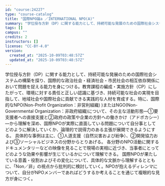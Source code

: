 ```yaml
---
id: "course:24227"
type: "course-catalog"
title: "国際NPO論a ／INTERNATIONAL NPO(A)"
summary: "学位授与方針（DP）に関する能力として、持続可能な発展のための国際社会システムの構築を探り、国際的な政治社会・経済社会・市民社会の相互依存関係において問題を捉える能力を身につける。教育課程の編成・実施方針（CP）にしたがって、環境に対する責…"
tags: []
campus: ""
credits: 2
instructors: []
license: "CC-BY-4.0"
version:
  created_at: "2025-10-09T03:48:57Z"
  updated_at: "2025-10-09T03:48:57Z"
---
```

学位授与方針（DP）に関する能力として、持続可能な発展のための国際社会システムの構築を探り、国際的な政治社会・経済社会・市民社会の相互依存関係において問題を捉える能力を身につける。教育課程の編成・実施方針（CP）にしたがって、環境に対する責任と正しい認識に基づき、持続可能な社会の実現を目指して、地域社会や国際社会に貢献できる実践的な人材を育成する。特に、国際的なNPO(Non-Profit Organization：非営利組織) )またはNGO(Non-Governmental Organization：非政府組織)について、その主な活動形態―①要支援者への直接支援と②政府の政策や企業の方針への働きかけ（アドボカシー）―から理解を深め、国際NPOが実際に直面している問題について自分事としてどのように解決していくか、論理的で説得力のある主張が展開できるようにする。 具体的な事例は主に、①人道支援（自然災害および紛争）、②開発協力および③ソーシャルビジネスの分野からとりあげる。 各分野のNPO活動に関するドキュメンタリーなどの映像を見ることで現場の実相に近づき、当事者にとってどのような効果や影響が生じているかについて理解できる。 国際NPOが果たしている意義・役割およびその変化について、具体的な文脈から理解するとともに、「Non／非」の視点から批判的に検討していく。NPOが抱えるディレンマについて、自分がNPOメンバーであればどうするか考えることを通じて複眼的な見方が身につく。

